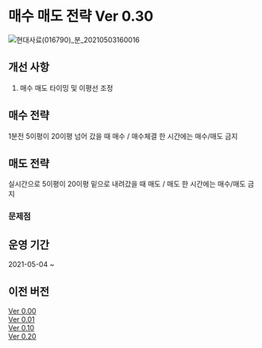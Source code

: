 # 매수 매도 전략 Ver 0.30
![현대사료(016790)_분_20210503160016](https://user-images.githubusercontent.com/55151796/116849514-dd37f280-ac29-11eb-881a-d946a5deaad1.jpg)

## 개선 사항  
1. 매수 매도 타이밍 및 이평선 조정

## 매수 전략
1분전 5이평이 20이평 넘어 갔을 때 매수 / 매수체결 한 시간에는 매수/매도 금지

## 매도 전략
실시간으로 5이평이 20이평 밑으로 내려갔을 때 매도 / 매도 한 시간에는 매수/매도 금지

### 문제점

## 운영 기간
2021-05-04 ~ 
## 이전 버전
[Ver 0.00](https://github.com/E-know/AutoKStock/blob/main/strategy/Ver%200.00.md)  
[Ver 0.01](https://github.com/E-know/AutoKStock/blob/main/strategy/Ver%200.01.md)  
[Ver 0.10](https://github.com/E-know/AutoKStock/blob/main/strategy/Ver%200.10.md)  
[Ver 0.20](https://github.com/E-know/AutoKStock/blob/main/strategy/Ver%200.20.md)  
